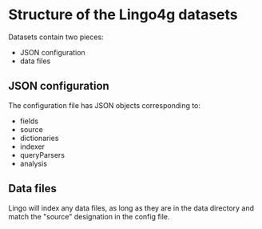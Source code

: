 
Structure of the Lingo4g datasets
=================================

Datasets contain two pieces:
- JSON configuration
- data files


JSON configuration
------------------

The configuration file has JSON objects corresponding to:

- fields
- source
- dictionaries
- indexer
- queryParsers
- analysis


Data files
-----------

Lingo will index any data files, as long as they are in the data directory and
match the "source" designation in the config file.
